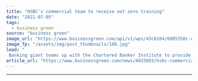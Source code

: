 ```yaml
---
title: "HSBC's commercial team to receive net zero training"
date: "2021-07-05"
tags: 
  - business green
source: "business green"
image_url: "https://www.businessgreen.com/api/v1/wps/43c6184/6805350c-d6ca-4e76-81ca-95eca6373816/3/hsbc1a-185x114.jpg"
image_fp: "/assets/img/post_thumbnails/108.jpg"
lead: "
 Banking giant teams up with the Chartered Banker Institute to provide employees with training on sustainability best pratices ..."
article_url: "https://www.businessgreen.com/news/4033893/hsbc-commercial-team-receive-net-zero-training"
---
```


---
